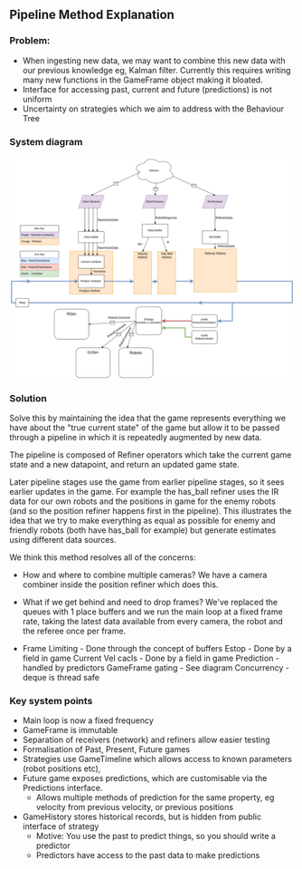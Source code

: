 ## Pipeline Method Explanation


### Problem: 
- When ingesting new data, we may want to combine this new data with our previous knowledge eg, Kalman filter. Currently this requires writing many new functions in the GameFrame object making it bloated.
- Interface for accessing past, current and future (predictions) is not uniform
- Uncertainty on strategies which we aim to address with the Behaviour Tree
  
### System diagram
![Dataflow Diagram](images/pipeline_new.drawio.png)
### Solution
Solve this by maintaining the idea that the game represents everything we have about the "true current state" of the game but allow it to be passed through a pipeline in which it is repeatedly augmented by new data. 

The pipeline is composed of Refiner operators which take the current game state and a new datapoint, and return an updated game state.

Later pipeline stages use the game from earlier pipeline stages, so it sees earlier updates in the game. For example the has_ball refiner uses the IR data for our own robots and the positions in game for the enemy robots (and so the position refiner happens first in the pipeline). This illustrates the idea that we try to make everything as equal as possible for enemy and friendly robots (both have has_ball for example) but generate estimates using different data sources.  

We think this method resolves all of the concerns: 
 - How and where to combine multiple cameras? We have a camera combiner inside the position refiner which does this.

 - What if we get behind and need to drop frames? We've replaced the queues with 1 place buffers and we run the main loop at a fixed frame rate, taking the latest data available from every camera, the robot and the referee once per frame.
 -  Frame Limiting - Done through the concept of buffers
Estop - Done by a field in game
Current Vel cacls - Done by a field in game 
Prediction - handled by predictors
GameFrame gating - See diagram
Concurrency - deque is thread safe

### Key system points
- Main loop is now a fixed frequency
- GameFrame is immutable
- Separation of receivers (network) and refiners allow easier testing 
- Formalisation of Past, Present, Future games
- Strategies use GameTimeline which allows access to known parameters (robot positions etc),
-  Future game exposes predictions, which are customisable via the Predictions interface.
   -  Allows multiple methods of prediction for the same property, eg velocity from previous velocity, or previous positions
-  GameHistory stores historical records, but is hidden from public interface of strategy
   -  Motive: You use the past to predict things, so you should write a predictor
   -  Predictors have access to the past data to make predictions



